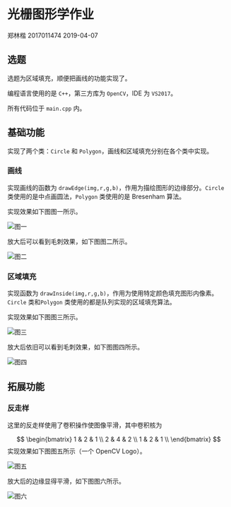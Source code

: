 # 光栅图形学作业

郑林楷	2017011474	2019-04-07

## 选题

选题为区域填充，顺便把画线的功能实现了。

编程语言使用的是 ``C++``，第三方库为 ``OpenCV``，IDE 为 ``VS2017``。

所有代码位于 ``main.cpp`` 内。

## 基础功能

实现了两个类：``Circle`` 和 ``Polygon``，画线和区域填充分别在各个类中实现。

### 画线

实现画线的函数为 ``drawEdge(img,r,g,b)``，作用为描绘图形的边缘部分。``Circle`` 类使用的是中点画圆法，``Polygon`` 类使用的是 Bresenham 算法。

实现效果如下图图一所示。

![图一](hw1/pic1.png)

放大后可以看到毛刺效果，如下图图二所示。

![图二](hw1/pic2.png)

### 区域填充

实现函数为 ``drawInside(img,r,g,b)``，作用为使用特定颜色填充图形内像素。``Circle`` 类和``Polygon`` 类使用的都是队列实现的区域填充算法。

实现效果如下图图三所示。

![图三](hw1/pic3.png)

放大后依旧可以看到毛刺效果，如下图图四所示。

![图四](hw1/pic4.png)

## 拓展功能

### 反走样

这里的反走样使用了卷积操作使图像平滑，其中卷积核为

$$
\begin{bmatrix}
	1 & 2 & 1 \\
	2 & 4 & 2 \\
	1 & 2 & 1 \\
\end{bmatrix}
$$
实现效果如下图图五所示（一个 OpenCV Logo）。

![图五](hw1/pic5.png)

放大后的边缘显得平滑，如下图图六所示。

![图六](hw1/pic6.png)

